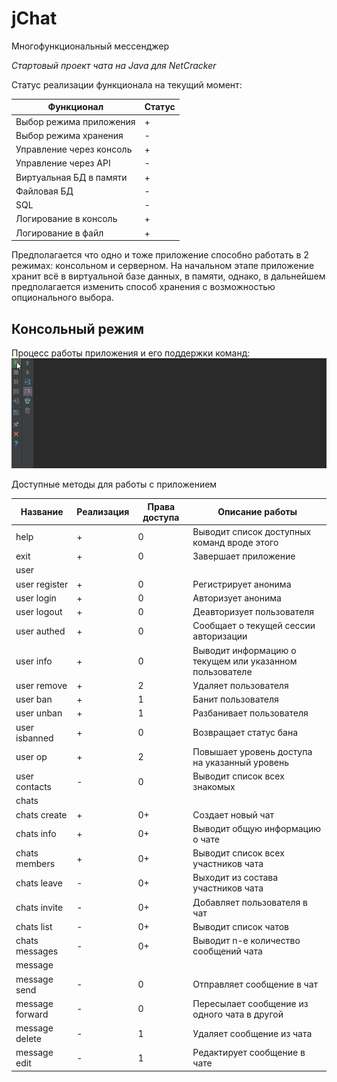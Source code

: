 # jChat
Многофункциональный мессенджер

*Стартовый проект чата на Java для NetCracker*

Статус реализации функционала на текущий момент:

Функционал               | Статус |
------------------------ | ------ |
Выбор режима приложения  | +      |
Выбор режима хранения    | -      |
Управление через консоль | +      |
Управление через API     | -      |
Виртуальная БД в памяти  | +      |
Файловая БД              | -      |
SQL                      | -      |
Логирование в консоль    | +      |
Логирование в файл       | +      |

Предполагается что одно и тоже приложение способно работать в 2 режимах: консольном и серверном.
На начальном этапе приложение хранит всё в виртуальной базе данных, в памяти, однако, в дальнейшем предполагается изменить способ хранения с возможностью опционального выбора.

## Консольный режим

Процесс работы приложения и его поддержки команд:
![jchat demo](https://github.com/iLeonidze/jChat/blob/63e61da5229011eed201a9771526a82fa0b5c678/jChat%20Demo.gif)

Доступные методы для работы с приложением

Название        | Реализация | Права доступа | Описание работы
--------------- | ---------  | ------------- | ---
help            | +          | 0 | Выводит список доступных команд вроде этого
exit            | +          | 0 | Завершает приложение
user            |
user register   | +          | 0 | Регистрирует анонима
user login      | +          | 0 | Авторизует анонима
user logout     | +          | 0 | Деавторизует пользователя
user authed     | +          | 0 | Сообщает о текущей сессии авторизации
user info       | +          | 0 | Выводит информацию о текущем или указанном пользователе
user remove     | +          | 2 | Удаляет пользователя
user ban        | +          | 1 | Банит пользователя
user unban      | +          | 1 | Разбанивает пользователя
user isbanned   | +          | 0 | Возвращает статус бана
user op         | +          | 2 | Повышает уровень доступа на указанный уровень
user contacts   | -          | 0 | Выводит список всех знакомых
chats           |
chats create    | +          | 0+ | Создает новый чат
chats info      | +          | 0+ | Выводит общую информацию о чате
chats members   | +          | 0+ | Выводит список всех участников чата
chats leave     | -          | 0+ | Выходит из состава участников чата
chats invite    | -          | 0+ | Добавляет пользователя в чат
chats list      | -          | 0+ | Выводит список чатов
chats messages  | -          | 0+ | Выводит n-е количество сообщений чата
message         |
message send    | -          | 0 | Отправляет сообщение в чат
message forward | -          | 0 | Пересылает сообщение из одного чата в другой
message delete  | -          | 1 | Удаляет сообщение из чата
message edit    | -          | 1 | Редактирует сообщение в чате

